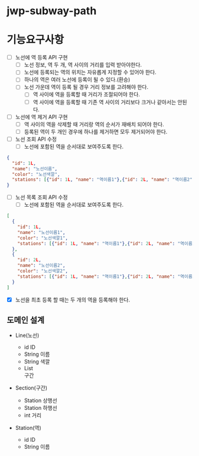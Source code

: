 # jwp-subway-path

# 기능요구사항

- [ ] 노선에 역 등록 API 구현
  - [ ] 노선 정보, 역 두 개, 역 사이의 거리를 입력 받아야한다.
  - [ ] 노선에 등록되는 역의 위치는 자유롭게 지정할 수 있어야 한다.
  - [ ] 하나의 역은 여러 노선에 등록이 될 수 있다.(환승)
  - [ ] 노선 가운데 역이 등록 될 경우 거리 정보를 고려해야 한다.
    - [ ] 역 사이에 역을 등록할 때 거리가 조절되어야 한다.
    - [ ] 역 사이에 역을 등록할 때 기존 역 사이의 거리보다 크거나 같아서는 안된다.
- [ ] 노선에 역 제거 API 구현
  - [ ] 역 사이의 역을 삭제할 때 거리랑 역의 순서가 재배치 되어야 한다.
  - [ ] 등록된 역이 두 개인 경우에 하나를 제거하면 모두 제거되어야 한다.
- [ ] 노선 조회 API 수정
    - [ ] 노선에 포함된 역을 순서대로 보여주도록 한다.
```json
{
  "id": 1L,
  "name": "노선이름",
  "color": "노선색깔",
  "stations": [{"id": 1L, "name": "역이름1"},{"id": 2L, "name": "역이름2"}]
}
```
- [ ] 노선 목록 조회 API 수정
    - [ ] 노선에 포함된 역을 순서대로 보여주도록 한다.
```json
[
  {
    "id": 1L,
    "name": "노선이름1",
    "color": "노선색깔1",
    "stations": [{"id": 1L, "name": "역이름1"},{"id": 2L, "name": "역이름2"}]
  },
  {
    "id": 2L,
    "name": "노선이름2",
    "color": "노선색깔2",
    "stations": [{"id": 1L, "name": "역이름1"},{"id": 2L, "name": "역이름2"}]
  }
]
```
- [x] 노선을 최초 등록 할 때는 두 개의 역을 등록해야 한다.


## 도메인 설계

- Line(노선)
  - id ID
  - String 이름
  - String 색깔
  - List<Section> 구간

- Section(구간)
  - Station 상행선
  - Station 하행선
  - int 거리

- Station(역)
  - id ID
  - String 이름
